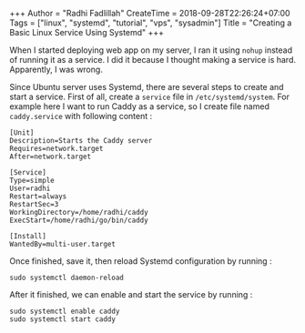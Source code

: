 +++
Author = "Radhi Fadlillah"
CreateTime = 2018-09-28T22:26:24+07:00
Tags = ["linux", "systemd", "tutorial", "vps", "sysadmin"]
Title = "Creating a Basic Linux Service Using Systemd"
+++

When I started deploying web app on my server, I ran it using `nohup` instead of running it as a service. I did it because I thought making a service is hard. Apparently, I was wrong.

Since Ubuntu server uses Systemd, there are several steps to create and start a service. First of all, create a `service` file in `/etc/systemd/system`. For example here I want to run Caddy as a service, so I create file named `caddy.service` with following content :

```
[Unit]
Description=Starts the Caddy server
Requires=network.target
After=network.target

[Service]
Type=simple
User=radhi
Restart=always
RestartSec=3
WorkingDirectory=/home/radhi/caddy
ExecStart=/home/radhi/go/bin/caddy

[Install]
WantedBy=multi-user.target
```

Once finished, save it, then reload Systemd configuration by running :

```
sudo systemctl daemon-reload
```

After it finished, we can enable and start the service by running :

```
sudo systemctl enable caddy
sudo systemctl start caddy
```
